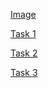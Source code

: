 [Image](./images/date_time_object.png)

[Task 1](./images/photo_2022-05-12_01-45-13.jpg)

[Task 2](./images/photo_2022-05-12_01-45-28.jpg)

[Task 3](./images/photo_2022-05-12_01-45-36.jpg)
